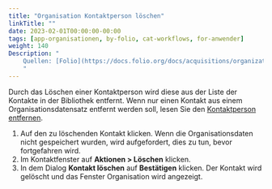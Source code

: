 ```yaml
---
title: "Organisation Kontaktperson löschen"
linkTitle: ""
date: 2023-02-01T00:00:00-00:00
tags: [app-organisationen, by-folio, cat-workflows, for-anwender]
weight: 140
Description: "
    Quellen: [Folio](https://docs.folio.org/docs/acquisitions/organizations/#deleting-a-contact-person) & [GBV](https://info.gbv.de/pages/viewpage.action?pageId=851935498)
    "
---
```


Durch das Löschen einer Kontaktperson wird diese aus der Liste der Kontakte in der Bibliothek entfernt. Wenn nur einen Kontakt aus einem Organisationsdatensatz entfernt werden soll, lesen Sie den [Kontaktperson entfernen](https://info.gbv.de/display/FOLIOGBVEXTERN/Folio%3A+Organisation+Kontaktperson+entfernen).

1.  Auf den zu löschenden Kontakt klicken. Wenn die Organisationsdaten nicht gespeichert wurden, wird aufgefordert, dies zu tun, bevor fortgefahren wird.
2.  Im Kontaktfenster auf **Aktionen > Löschen** klicken.
3.  In dem Dialog **Kontakt löschen** auf **Bestätigen** klicken. Der Kontakt wird gelöscht und das Fenster Organisation wird angezeigt.
